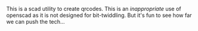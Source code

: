 This is a scad utility to create qrcodes.
This is an *inappropriate* use of openscad as it is not designed for
bit-twiddling. But it's fun to see how far we can push the tech...

